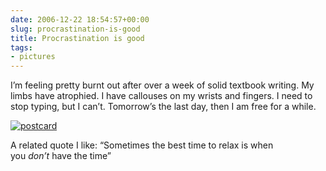 ```yaml
---
date: 2006-12-22 18:54:57+00:00
slug: procrastination-is-good
title: Procrastination is good
tags:
- pictures
---
```


I’m feeling pretty burnt out after over a week of solid textbook writing. My limbs have atrophied. I have callouses on my wrists and fingers. I need to stop typing, but I can’t. Tomorrow’s the last day, then I am free for a while.

[![postcard](http://wordbitarchives.files.wordpress.com/2014/03/postcard.jpg)](http://wordbitarchives.files.wordpress.com/2014/03/postcard.jpg)

A related quote I like: “Sometimes the best time to relax is when you _don’t_ have the time”
